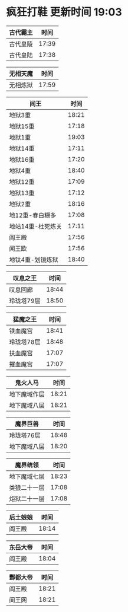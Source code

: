 # 疯狂打鞋 更新时间 19:03

| 古代霸主   | 时间    |
|--------|-------|
| 古代皇陵 | 17:39 |
| 古代皇陆 | 17:38 |

| 无相天魔   | 时间    |
|--------|-------|
| 无相炼狱 | 17:59 |

| 间王   | 时间    |
|--------|-------|
| 地狱3重 | 18:21 |
| 地狱15重 | 17:18 |
| 地狱1重 | 19:03 |
| 地狱14重 | 17:11 |
| 地狱16重 | 17:20 |
| 地狱4重 | 18:40 |
| 地狱12重 | 17:09 |
| 地狱13重 | 17:12 |
| 地狱2重 | 18:16 |
| 地12重-春白糊多 | 17:08 |
| 地站14重-杜死炼关 | 17:11 |
| 阎王殿 | 17:56 |
| 闻王欧 | 17:56 |
| 地钛4重-划镜炼狱 | 18:40 |

| 叹息之王   | 时间    |
|--------|-------|
| 叹息回廊 | 18:44 |
| 玲珑塔79层 | 18:50 |

| 猛魔之王   | 时间    |
|--------|-------|
| 铁血魔宫 | 18:41 |
| 玲珑塔78层 | 18:48 |
| 扶血魔宫 | 17:07 |
| 摧血魔宫 | 17:07 |

| 鬼火人马   | 时间    |
|--------|-------|
| 地下魔域作层 | 18:21 |
| 地下魔域八层 | 18:21 |

| 魔界巨兽   | 时间    |
|--------|-------|
| 玲珑塔76层 | 18:48 |
| 地下魔域八层 | 18:20 |

| 魔界统领   | 时间    |
|--------|-------|
| 地下魔域七层 | 18:23 |
| 类狼二十一层 | 17:08 |
| 炬狱二十一层 | 17:08 |

| 后土娘娘   | 时间    |
|--------|-------|
| 阎王殿 | 18:14 |

| 东岳大帝   | 时间    |
|--------|-------|
| 阎王殿 | 18:04 |

| 酆都大帝   | 时间    |
|--------|-------|
| 阎王殿 | 18:21 |
| 间王网 | 18:21 |